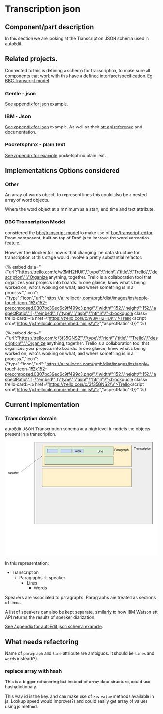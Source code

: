 # Transcription json

## Component/part description

In this section we are looking at the Transcription JSON schema used in autoEdit.

## Related projects.

Connected to this is defining a schema for transcription, to make sure all components that work with this have a defined interface/specification. Eg [BBC Transcript model](https://github.com/bbc/transcript-model)

### Gentle - json

[See appendix for json](../../../appendix-data-structures/gentle-json-transcription-specs.md) example.

### IBM - Json

[See appendix for json](../../../appendix-data-structures/ibm-watson-json-specs.md) example. As well as their [stt api reference](https://www.ibm.com/watson/developercloud/speech-to-text/api/v1/) and documentation.

### Pocketsphinx  - plain text

[See appendix for example](../../../appendix-data-structures/pocketsphinx-results.md) pocketsphinx plain text.

## Implementations Options considered

### Other

An array of words object, to represent lines this could also be a nested array of word objects.

Where the word object at a minimum as a start, end time and text attribute.

### BBC Transcription Model

considered the [bbc/transcript-model](https://github.com/bbc/transcript-model) to make use of [bbc/transcript-editor](https://github.com/bbc/transcript-editor) React component, built on top of Draft.js to improve the word correction feature. 

However  the blocker for now is that changing the data structure for transcription at this stage would involve a pretty substantial refactor. 

{% embed data="{\"url\":\"https://trello.com/c/w3MH2HUi\",\"type\":\"rich\",\"title\":\"Trello\",\"description\":\"Organize anything, together. Trello is a collaboration tool that organizes your projects into boards. In one glance, know what\'s being worked on, who\'s working on what, and where something is in a process.\",\"icon\":{\"type\":\"icon\",\"url\":\"https://a.trellocdn.com/prgb/dist/images/ios/apple-touch-icon-152x152-precomposed.0307bc39ec6c9ff499c8.png\",\"width\":152,\"height\":152,\"aspectRatio\":1},\"embed\":{\"type\":\"app\",\"html\":\"<blockquote class= trello-card><a href=\\\"https://trello.com/c/w3MH2HUi\\\">Trello</a></blockquote><script src=\\\"https://p.trellocdn.com/embed.min.js\\\"></script>\",\"aspectRatio\":0}}" %}

{% embed data="{\"url\":\"https://trello.com/c/3f35GNS2\",\"type\":\"rich\",\"title\":\"Trello\",\"description\":\"Organize anything, together. Trello is a collaboration tool that organizes your projects into boards. In one glance, know what\'s being worked on, who\'s working on what, and where something is in a process.\",\"icon\":{\"type\":\"icon\",\"url\":\"https://a.trellocdn.com/prgb/dist/images/ios/apple-touch-icon-152x152-precomposed.0307bc39ec6c9ff499c8.png\",\"width\":152,\"height\":152,\"aspectRatio\":1},\"embed\":{\"type\":\"app\",\"html\":\"<blockquote class= trello-card><a href=\\\"https://trello.com/c/3f35GNS2\\\">Trello</a></blockquote><script src=\\\"https://p.trellocdn.com/embed.min.js\\\"></script>\",\"aspectRatio\":0}}" %}

## Current implementation

### Transcription domain

autoEdit JSON Transcription schema at a high level it models the objects present in a transcription.

![Transcription modelling diagram](../../../.gitbook/assets/transcription-modelling.png)

In this representation:

* Transcription 
  * Paragraphs  ← speaker 
    * Lines 
      * Words 

Speakers are associated to paragraphs. Paragraphs are treated as sections of lines.

A list of speakers can also be kept separate, similarly to how IBM Watson stt API returns the results of speaker diarization.

[See Appendix for autoEdit json schema example](../../../appendix-data-structures/autoedit-transcription-json.md).

## What needs refactoring

Name of `paragraph` and `line` attribute are ambiguos. It should be `lines` and `words` instead\(?\).

### replace array with hash

This is a bigger refactoring but instead of array data structure, could use hash/dictionary.

This way id is the key. and can make use of `key` `value` methods available in js. Lookup speed would improve\(?\) and could easily get array of values using js method. 

